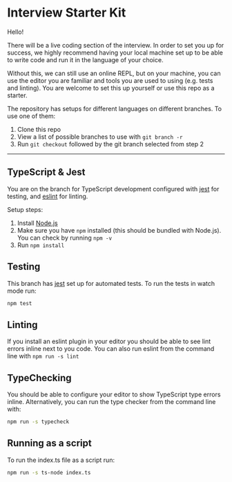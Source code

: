 # Interview Starter Kit

Hello!

There will be a live coding section of the interview. In order to set you up for success, we highly recommend having your local machine set up to be able to write code and run it in the language of your choice.

Without this, we can still use an online REPL, but on your machine, you can use the editor you are familiar and tools you are used to using (e.g. tests and linting). You are welcome to set this up yourself or use this repo as a starter.

The repository has setups for different languages on different branches. To use one of them:

1. Clone this repo
2. View a list of possible branches to use with `git branch -r`
3. Run `git checkout` followed by the git branch selected from step 2

---

## TypeScript & Jest

You are on the branch for TypeScript development configured with [jest](https://jestjs.io) for testing, and [eslint](https://eslint.org) for linting.

Setup steps:

1. Install [Node.js](https://nodejs.org)
2. Make sure you have `npm` installed (this should be bundled with Node.js). You can check by running `npm -v`
3. Run `npm install`

## Testing

This branch has [jest](https://jestjs.io) set up for automated tests. To run the tests in watch mode run:

```sh
npm test
```

## Linting

If you install an eslint plugin in your editor you should be able to see lint errors inline next to you code. You can also run eslint from the command line with `npm run -s lint`

## TypeChecking

You should be able to configure your editor to show TypeScript type errors inline. Alternatively, you can run the type checker from the command line with:

```sh
npm run -s typecheck
```

## Running as a script

To run the index.ts file as a script run:

```sh
npm run -s ts-node index.ts
```
